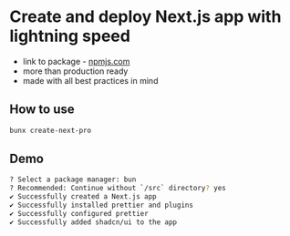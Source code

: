# Create and deploy Next.js app with lightning speed

- link to package - [npmjs.com](https://www.npmjs.com/package/create-next-pro)
- more than production ready
- made with all best practices in mind

## How to use

```sh
bunx create-next-pro
```

## Demo

```sh
? Select a package manager: bun
? Recommended: Continue without `/src` directory? yes
✔ Successfully created a Next.js app
✔ Successfully installed prettier and plugins
✔ Successfully configured prettier
✔ Successfully added shadcn/ui to the app
```
